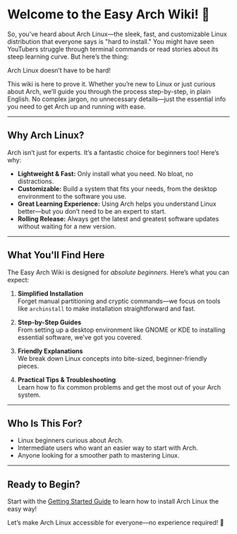 # Welcome to the Easy Arch Wiki! 🌟

So, you’ve heard about Arch Linux—the sleek, fast, and customizable Linux distribution that everyone says is "hard to install." You might have seen YouTubers struggle through terminal commands or read stories about its steep learning curve. But here’s the thing:

Arch Linux doesn’t have to be hard!

This wiki is here to prove it. Whether you’re new to Linux or just curious about Arch, we’ll guide you through the process step-by-step, in plain English. No complex jargon, no unnecessary details—just the essential info you need to get Arch up and running with ease.

---

## Why Arch Linux?
Arch isn’t just for experts. It’s a fantastic choice for beginners too! Here’s why:

- **Lightweight & Fast:** Only install what you need. No bloat, no distractions.
- **Customizable:** Build a system that fits your needs, from the desktop environment to the software you use.
- **Great Learning Experience:** Using Arch helps you understand Linux better—but you don’t need to be an expert to start.
- **Rolling Release:** Always get the latest and greatest software updates without waiting for a new version.

---

## What You'll Find Here
The Easy Arch Wiki is designed for *absolute beginners*. Here’s what you can expect:

1. **Simplified Installation**  
   Forget manual partitioning and cryptic commands—we focus on tools like `archinstall` to make installation straightforward and fast.

2. **Step-by-Step Guides**  
   From setting up a desktop environment like GNOME or KDE to installing essential software, we’ve got you covered.

3. **Friendly Explanations**  
   We break down Linux concepts into bite-sized, beginner-friendly pieces.

4. **Practical Tips & Troubleshooting**  
   Learn how to fix common problems and get the most out of your Arch system.

---

## Who Is This For?
- Linux beginners curious about Arch.
- Intermediate users who want an easier way to start with Arch.
- Anyone looking for a smoother path to mastering Linux.

---

## Ready to Begin?
Start with the [Getting Started Guide](/docs/installation.md) to learn how to install Arch Linux the easy way!

Let’s make Arch Linux accessible for everyone—no experience required! 🚀
